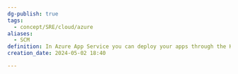 ```yaml
---
dg-publish: true
tags:
  - concept/SRE/cloud/azure
aliases:
  - SCM
definition: In Azure App Service you can deploy your apps through the Kudu SCM service
creation_date: 2024-05-02 18:40

---
```

